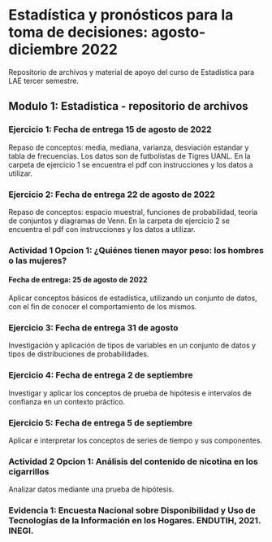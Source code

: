 # Estadística y pronósticos para la toma de decisiones: agosto-diciembre 2022
Repositorio de archivos y material de apoyo del curso de Estadística para LAE tercer semestre. 
## Modulo 1: Estadistica - repositorio de archivos
### Ejercicio 1: Fecha de entrega 15 de agosto de 2022
Repaso de conceptos: media, mediana, varianza, desviación estandar y tabla de frecuencias. Los datos son de futbolistas de Tigres UANL. En la carpeta de ejercicio 1 se encuentra el pdf con instrucciones y los datos a utilizar.  
### Ejercicio 2: Fecha de entrega 22 de agosto de 2022
Repaso de conceptos: espacio muestral, funciones de probabilidad, teoria de conjuntos y diagramas de Venn. En la carpeta de ejercicio 2 se encuentra el pdf con instrucciones y los datos a utilizar.  
### Actividad 1 Opcion 1: ¿Quiénes tienen mayor peso: los hombres o las mujeres?
#### Fecha de entrega: 25 de agosto de 2022
Aplicar conceptos básicos de estadística, utilizando un conjunto de datos, con el fin de conocer el comportamiento de los mismos.
### Ejercicio 3: Fecha de entrega 31 de agosto
Investigación y aplicación de tipos de variables en un conjunto de datos y tipos de distribuciones de probabilidades.
### Ejercicio 4: Fecha de entrega 2 de septiembre
Investigar y aplicar los conceptos de prueba de hipótesis e intervalos de confianza en un contexto práctico.
### Ejercicio 5: Fecha de entrega 5 de septiembre
Aplicar e interpretar los conceptos de series de tiempo y sus componentes.
### Actividad 2 Opcion 1: Análisis del contenido de nicotina en los cigarrillos
Analizar datos mediante una prueba de hipótesis.
### Evidencia 1: Encuesta Nacional sobre Disponibilidad y Uso de Tecnologías de la Información en los Hogares. ENDUTIH, 2021. INEGI.





